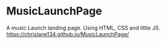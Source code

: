 # MusicLaunchPage
A music Launch landing page. Using HTML, CSS and little JS. 
https://chrislane134.github.io/MusicLaunchPage/

